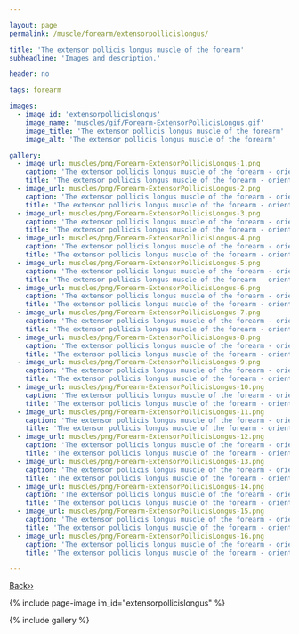 ```yaml
---

layout: page
permalink: /muscle/forearm/extensorpollicislongus/

title: 'The extensor pollicis longus muscle of the forearm'
subheadline: 'Images and description.'

header: no

tags: forearm

images:
  - image_id: 'extensorpollicislongus'
    image_name: 'muscles/gif/Forearm-ExtensorPollicisLongus.gif'
    image_title: 'The extensor pollicis longus muscle of the forearm'
    image_alt: 'The extensor pollicis longus muscle of the forearm' 

gallery:
  - image_url: muscles/png/Forearm-ExtensorPollicisLongus-1.png
    caption: 'The extensor pollicis longus muscle of the forearm - orientation 1'
    title: 'The extensor pollicis longus muscle of the forearm - orientation 1'
  - image_url: muscles/png/Forearm-ExtensorPollicisLongus-2.png
    caption: 'The extensor pollicis longus muscle of the forearm - orientation 2'
    title: 'The extensor pollicis longus muscle of the forearm - orientation 2'
  - image_url: muscles/png/Forearm-ExtensorPollicisLongus-3.png
    caption: 'The extensor pollicis longus muscle of the forearm - orientation 3'
    title: 'The extensor pollicis longus muscle of the forearm - orientation 3'
  - image_url: muscles/png/Forearm-ExtensorPollicisLongus-4.png
    caption: 'The extensor pollicis longus muscle of the forearm - orientation 4'
    title: 'The extensor pollicis longus muscle of the forearm - orientation 4'
  - image_url: muscles/png/Forearm-ExtensorPollicisLongus-5.png
    caption: 'The extensor pollicis longus muscle of the forearm - orientation 5'
    title: 'The extensor pollicis longus muscle of the forearm - orientation 5'
  - image_url: muscles/png/Forearm-ExtensorPollicisLongus-6.png
    caption: 'The extensor pollicis longus muscle of the forearm - orientation 6'
    title: 'The extensor pollicis longus muscle of the forearm - orientation 6'
  - image_url: muscles/png/Forearm-ExtensorPollicisLongus-7.png
    caption: 'The extensor pollicis longus muscle of the forearm - orientation 7'
    title: 'The extensor pollicis longus muscle of the forearm - orientation 7'
  - image_url: muscles/png/Forearm-ExtensorPollicisLongus-8.png
    caption: 'The extensor pollicis longus muscle of the forearm - orientation 8'
    title: 'The extensor pollicis longus muscle of the forearm - orientation 8'
  - image_url: muscles/png/Forearm-ExtensorPollicisLongus-9.png
    caption: 'The extensor pollicis longus muscle of the forearm - orientation 9'
    title: 'The extensor pollicis longus muscle of the forearm - orientation 9'
  - image_url: muscles/png/Forearm-ExtensorPollicisLongus-10.png
    caption: 'The extensor pollicis longus muscle of the forearm - orientation 10'
    title: 'The extensor pollicis longus muscle of the forearm - orientation 10'
  - image_url: muscles/png/Forearm-ExtensorPollicisLongus-11.png
    caption: 'The extensor pollicis longus muscle of the forearm - orientation 11'
    title: 'The extensor pollicis longus muscle of the forearm - orientation 11'
  - image_url: muscles/png/Forearm-ExtensorPollicisLongus-12.png
    caption: 'The extensor pollicis longus muscle of the forearm - orientation 12'
    title: 'The extensor pollicis longus muscle of the forearm - orientation 12'
  - image_url: muscles/png/Forearm-ExtensorPollicisLongus-13.png
    caption: 'The extensor pollicis longus muscle of the forearm - orientation 13'
    title: 'The extensor pollicis longus muscle of the forearm - orientation 13'
  - image_url: muscles/png/Forearm-ExtensorPollicisLongus-14.png
    caption: 'The extensor pollicis longus muscle of the forearm - orientation 14'
    title: 'The extensor pollicis longus muscle of the forearm - orientation 14'
  - image_url: muscles/png/Forearm-ExtensorPollicisLongus-15.png
    caption: 'The extensor pollicis longus muscle of the forearm - orientation 15'
    title: 'The extensor pollicis longus muscle of the forearm - orientation 15'
  - image_url: muscles/png/Forearm-ExtensorPollicisLongus-16.png
    caption: 'The extensor pollicis longus muscle of the forearm - orientation 16'
    title: 'The extensor pollicis longus muscle of the forearm - orientation 16'

---
```


[Back››](/muscle/forearm/)

{% include page-image im_id="extensorpollicislongus" %}

{% include gallery %}
